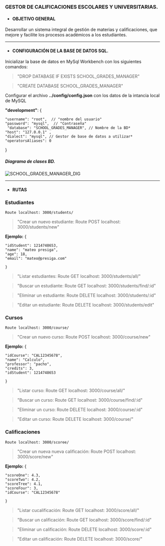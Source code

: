 ### GESTOR DE CALIFICACIONES ESCOLARES Y UNIVERSITARIAS.


- #### OBJETIVO GENERAL
Desarrollar un sistema integral de gestión de materias y calificaciones, que mejore y facilite los procesos académicos a los estudiantes.

---

- #### CONFIGURACIÓN DE LA BASE DE DATOS SQL.
Inicializar la base de datos en MySql Workbench con los siguientes comandos:

 > "DROP DATABASE IF EXISTS SCHOOL_GRADES_MANAGER"
 
 > "CREATE DATABASE SCHOOL_GRADES_MANAGER"


Configurar el archivo **../config/config.json** con los datos de la intancia local de MySQL

   **"development"**: {
   
    "username": "root",  // "nombre del usuario"
    "password": "mysql",  // "Contraseña"
	 "database": "SCHOOL_GRADES_MANAGER", // Nombre de la BD*
    "host": "127.0.0.1" ,
    "dialect": "mysql", // Gestor de base de datos a utilizar*
    "operatorsAliases": 0
  }
  
  ##### Diagrama de clases BD.
  
  ![SCHOOL_GRADES_MANAGER_DIG](https://user-images.githubusercontent.com/70857130/102020951-76816d80-3d4a-11eb-952b-d26ccf263fc8.png)
  
  ---
- #### RUTAS
 ### Estudiantes

 `Route localhost: 3000/students/  `
 > "Crear un nuevo estudiante:  Route POST localhost: 3000/students/new"
   
   **Ejemplo:** {
    
    "idStudent": 1214748653,
    "name": "mateo presiga",
    "age": 18,
    "email": "mateo@presiga.com"
    
    } 
  
  > "Listar estudiantes:  Route GET localhost: 3000/students/all/"
  
  > "Buscar un estudiante:  Route GET localhost: 3000/students/find/:id"
  
  > "Eliminar un estudiante:  Route DELETE localhost: 3000/students/:id"
  
  > "Editar un estudiante:  Route DELETE localhost: 3000/students/edit"


 ### Cursos

 `Route localhost: 3000/course/  `
 > "Crear un nuevo curso:  Route POST localhost: 3000/course/new"
   
   **Ejemplo:** {
    
    "idCourse": "CAL12345678",
    "name": "Calculo",
    "professor": "pacho",
    "credits": 3,
    "idStudent": 1214748653
    
    } 
  
  > "Listar curso:  Route GET localhost: 3000/course/all/"
  
  > "Buscar un curso:  Route GET localhost: 3000/course/find/:id"
  
  > "Eliminar un curso:  Route DELETE localhost: 3000/course/:id"
  
  > "Editar un curso:  Route DELETE localhost: 3000/course/"
  
  
   ### Calificaciones
   
 `Route localhost: 3000/scoree/  `
 > "Crear un nueva nueva calificación:  Route POST localhost: 3000/score/new"
   
   **Ejemplo:** {
    
    "scoreOne": 4.3,
    "scoreTwo": 4.2,
    "scoreTree": 4.1,
    "scoreFour": 3,
    "idCourse": "CAL12345678"
    
    } 
  
  > "Listar cucalificación:  Route GET localhost: 3000/score/all/"
  
  > "Buscar un calificación:  Route GET localhost: 3000/score/find/:id"
  
  > "Eliminar un calificación:  Route DELETE localhost: 3000/score/:id"
  
  > "Editar un calificación:  Route DELETE localhost: 3000/score/"


